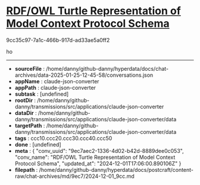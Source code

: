 # [RDF/OWL Turtle Representation of Model Context Protocol Schema](https://claude.ai/chat/9ec7aec2-1336-4d02-b42d-8889dee0c053)

9cc35c97-7a1c-466b-917d-ad33ae5a0ff2

ho

---

* **sourceFile** : /home/danny/github-danny/hyperdata/docs/chat-archives/data-2025-01-25-12-45-58/conversations.json
* **appName** : claude-json-converter
* **appPath** : claude-json-converter
* **subtask** : [undefined]
* **rootDir** : /home/danny/github-danny/transmissions/src/applications/claude-json-converter
* **dataDir** : /home/danny/github-danny/transmissions/src/applications/claude-json-converter/data
* **targetPath** : /home/danny/github-danny/transmissions/src/applications/claude-json-converter/data
* **tags** : ccc10.ccc20.ccc30.ccc40.ccc50
* **done** : [undefined]
* **meta** : {
  "conv_uuid": "9ec7aec2-1336-4d02-b42d-8889dee0c053",
  "conv_name": "RDF/OWL Turtle Representation of Model Context Protocol Schema",
  "updated_at": "2024-12-01T17:06:00.890106Z"
}
* **filepath** : /home/danny/github-danny/hyperdata/docs/postcraft/content-raw/chat-archives/md/9ec7/2024-12-01_9cc.md